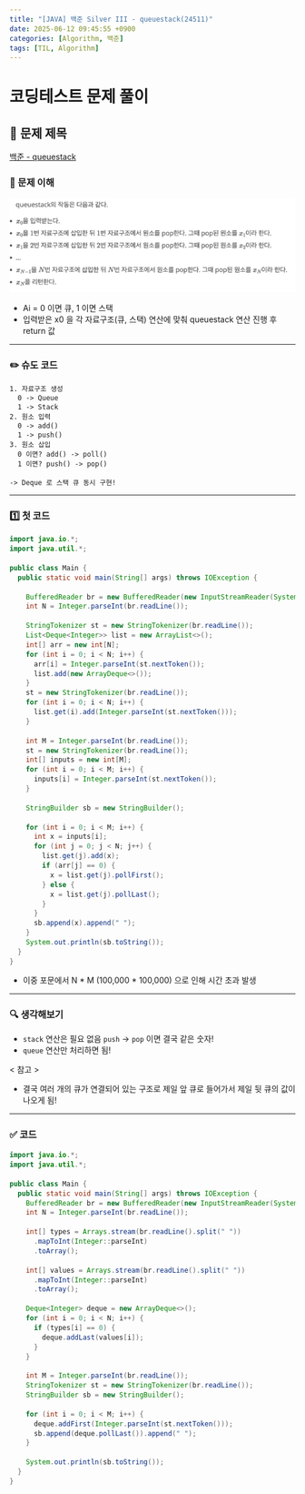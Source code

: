 ```yaml
---
title: "[JAVA] 백준 Silver III - queuestack(24511)"
date: 2025-06-12 09:45:55 +0900
categories: [Algorithm, 백준]
tags: [TIL, Algorithm]
---
```

# 코딩테스트 문제 풀이

## 📘 문제 제목
[백준 - queuestack](https://www.acmicpc.net/problem/24511)

### 🧠 문제 이해
![img.png](/assets/img/algorithm/2025-06-12-1.png)
- Ai = 0 이면 큐, 1 이면 스택
- 입력받은 x0 을 각 자료구조(큐, 스택) 연산에 맞춰 queuestack 연산 진행 후 return 값

---

### ✏️ 슈도 코드

```plaintext
1. 자료구조 생성
  0 -> Queue
  1 -> Stack
2. 원소 입력
  0 -> add()
  1 -> push()
3. 원소 삽입
  0 이면? add() -> poll()
  1 이면? push() -> pop()
  
-> Deque 로 스택 큐 동시 구현!
```

---

### 1️⃣ 첫 코드

```java
import java.io.*;
import java.util.*;

public class Main {
  public static void main(String[] args) throws IOException {

    BufferedReader br = new BufferedReader(new InputStreamReader(System.in));
    int N = Integer.parseInt(br.readLine());

    StringTokenizer st = new StringTokenizer(br.readLine());
    List<Deque<Integer>> list = new ArrayList<>();
    int[] arr = new int[N];
    for (int i = 0; i < N; i++) {
      arr[i] = Integer.parseInt(st.nextToken());
      list.add(new ArrayDeque<>());
    }
    st = new StringTokenizer(br.readLine());
    for (int i = 0; i < N; i++) {
      list.get(i).add(Integer.parseInt(st.nextToken()));
    }

    int M = Integer.parseInt(br.readLine());
    st = new StringTokenizer(br.readLine());
    int[] inputs = new int[M];
    for (int i = 0; i < M; i++) {
      inputs[i] = Integer.parseInt(st.nextToken());
    }

    StringBuilder sb = new StringBuilder();

    for (int i = 0; i < M; i++) {
      int x = inputs[i];
      for (int j = 0; j < N; j++) {
        list.get(j).add(x);
        if (arr[j] == 0) {
          x = list.get(j).pollFirst();
        } else {
          x = list.get(j).pollLast();
        }
      }
      sb.append(x).append(" ");
    }
    System.out.println(sb.toString());
  }
}
```
- 이중 포문에서 N * M (100,000 * 100,000) 으로 인해 시간 초과 발생

---

### 🔍 생각해보기

- `stack` 연산은 필요 없음 `push` -> `pop` 이면 결국 같은 숫자!
- `queue` 연산만 처리하면 됨!

< 참고 >
- 결국 여러 개의 큐가 연결되어 있는 구조로 제일 앞 큐로 들어가서 제일 뒷 큐의 값이 나오게 됨!

---

### ✅ 코드
```java
import java.io.*;
import java.util.*;

public class Main {
  public static void main(String[] args) throws IOException {
    BufferedReader br = new BufferedReader(new InputStreamReader(System.in));
    int N = Integer.parseInt(br.readLine());

    int[] types = Arrays.stream(br.readLine().split(" "))
      .mapToInt(Integer::parseInt)
      .toArray();

    int[] values = Arrays.stream(br.readLine().split(" "))
      .mapToInt(Integer::parseInt)
      .toArray();

    Deque<Integer> deque = new ArrayDeque<>();
    for (int i = 0; i < N; i++) {
      if (types[i] == 0) {
        deque.addLast(values[i]);
      }
    }

    int M = Integer.parseInt(br.readLine());
    StringTokenizer st = new StringTokenizer(br.readLine());
    StringBuilder sb = new StringBuilder();

    for (int i = 0; i < M; i++) {
      deque.addFirst(Integer.parseInt(st.nextToken()));
      sb.append(deque.pollLast()).append(" ");
    }

    System.out.println(sb.toString());
  }
}
```
